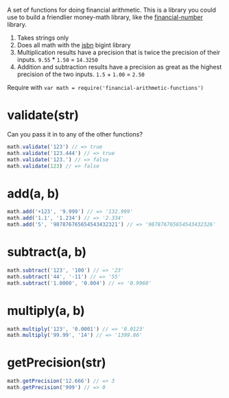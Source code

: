 A set of functions for doing financial arithmetic.  This is a library you could use to build a friendlier money-math library, like the [financial-number](https://github.com/TehShrike/financial-number) library.

1. Takes strings only
2. Does all math with the [jsbn](https://github.com/andyperlitch/jsbn) bigint library
3. Multiplication results have a precision that is twice the precision of their inputs. `9.55` * `1.50` = `14.3250`
4. Addition and subtraction results have a precision as great as the highest precision of the two inputs. `1.5` + `1.00` = `2.50`

Require with `var math = require('financial-arithmetic-functions')`

<!-- js
var math = require('./')
-->

# validate(str)

Can you pass it in to any of the other functions?

```js
math.validate('123') // => true
math.validate('123.444') // => true
math.validate('123.') // => false
math.validate(123) // => false
```

# add(a, b)

```js
math.add('+123', '9.999') // => '132.999'
math.add('1.1', '1.234') // => '2.334'
math.add('5', '987876765654543432321') // => '987876765654543432326'
```

# subtract(a, b)

```js
math.subtract('123', '100') // => '23'
math.subtract('44', '-11') // => '55'
math.subtract('1.0000', '0.004') // => '0.9960'
```

# multiply(a, b)

```js
math.multiply('123', '0.0001') // => '0.0123'
math.multiply('99.99', '14') // => '1399.86'
```

# getPrecision(str)

```js
math.getPrecision('12.666') // => 3
math.getPrecision('999') // => 0
```
